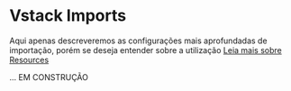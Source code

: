# Vstack Imports
Aqui apenas descreveremos as configurações mais aprofundadas de importação, porém se deseja entender sobre a utilização 
[Leia mais sobre Resources](RESOURCES.md)


... EM CONSTRUÇÃO